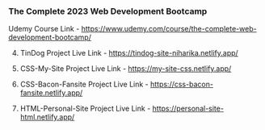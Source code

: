 ### The Complete 2023 Web Development Bootcamp 

Udemy Course Link - https://www.udemy.com/course/the-complete-web-development-bootcamp/

4. TinDog Project Live Link - https://tindog-site-niharika.netlify.app/

3. CSS-My-Site Project Live Link - https://my-site-css.netlify.app/

2. CSS-Bacon-Fansite Project Live Link - https://css-bacon-fansite.netlify.app/

1. HTML-Personal-Site Project Live Link - https://personal-site-html.netlify.app/
